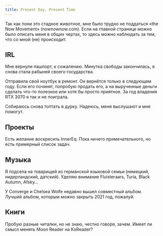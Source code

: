 ```yaml
---
title: Present Day, Present Time
---
```


Так как пони это стадное животное, мне было трудно не поддаться «the Now Movement» (nownownow.com). Если на главной странице можно было описать меня в общих чертах, то здесь можно наблюдать за тем, что со мной (не) происходит.

## IRL

Мне вернули пашпорт, к сожалению. Минутка свободы закончилась, я снова стала рабыней своего государства.

Отправила свой ноутбук в ремонт. Он вернётся только в следующем году. Если его починят, попробую продать его, а на вырученные деньги сделать что-то полезное или хотя бы просто приятное. За год владения RTX 3070 я так и не поиграла.

Собираюсь снова топтать в дурку. Надеюсь, меня выслушают и мне помогут.

## Проекты

Есть желание воскресить InnerEq. Пока ничего примечательного, но есть примерный список задач.

## Музыка

Я подсела на товарищей из германской языковой семьи (немецкий, нидерландский, датский). Уделяю внимание Fluisteraars, Turia, Black Autumn, Afsky…

У Converge и Chelsea Wolfe недавно вышел совместный альбом. Лучший альбом, которым можно закрыть 2021 год, пожалуй.

## Книги

Пробую разные читалки, но не знаю, честно говоря, зачем. Имеет ли смысл менять Moon Reader на KoReader?
